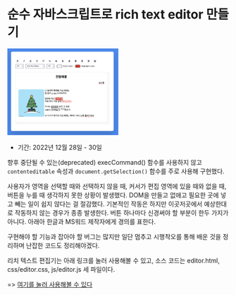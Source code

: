 # 순수 자바스크립트로 rich text editor 만들기

<img src="https://github.com/lazychoi/ankiLike/blob/main/images/Screenshot2022-12-305.05.37.png?raw=true" width="50%">

- 기간: 2022년 12월 28일 - 30일

향후 중단될 수 있는(deprecated) execCommand() 함수를 사용하지 않고 `contenteditable` 속성과 `document.getSelection()` 함수를 주로 사용해 구현했다. 

사용자가 영역을 선택할 때와 선택하지 않을 때, 커서가 편집 영역에 있을 때와 없을 때, 버튼을 누를 때 생각하지 못한 상황이 발생했다. DOM을 만들고 없애고 필요한 곳에 넣고 빼는 일이 쉽지 않다는 걸 절감했다. 기본적인 작동은 하지만 이곳저곳에서 예상한대로 작동하지 않는 경우가 종종 발생한다. 버튼 하나마다 신경써야 할 부분이 한두 가지가 아니다. 아래아 한글과 MS워드 제작자에게 경의를 표한다.

구현해야 할 기능과 잡아야 할 버그는 많지만 일단 멈추고 시행착오를 통해 배운 것을 정리하며 난잡한 코드도 정리해야겠다. 

리치 텍스트 편집기는 아래 링크를 눌러 사용해볼 수 있고, 소스 코드는 editor.html, css/editor.css, js/editor.js 세 파일이다.

=> [여기를 눌러 사용해볼 수 있다](https://lazychoi.github.io/ankiLike/editor.html)
